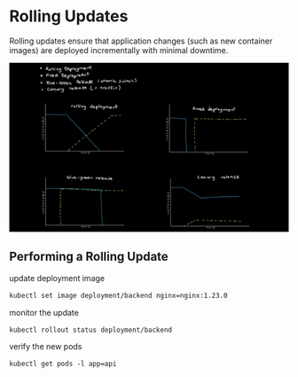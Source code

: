 # Rolling Updates

Rolling updates ensure that application changes (such as new container images) are deployed incrementally with minimal downtime.

![](../media/deployments.jpeg)


## Performing a Rolling Update

update deployment image

```bash
kubectl set image deployment/backend nginx=nginx:1.23.0
```

monitor the update
```
kubectl rollout status deployment/backend
```

verify the new pods
```
kubectl get pods -l app=api
```
